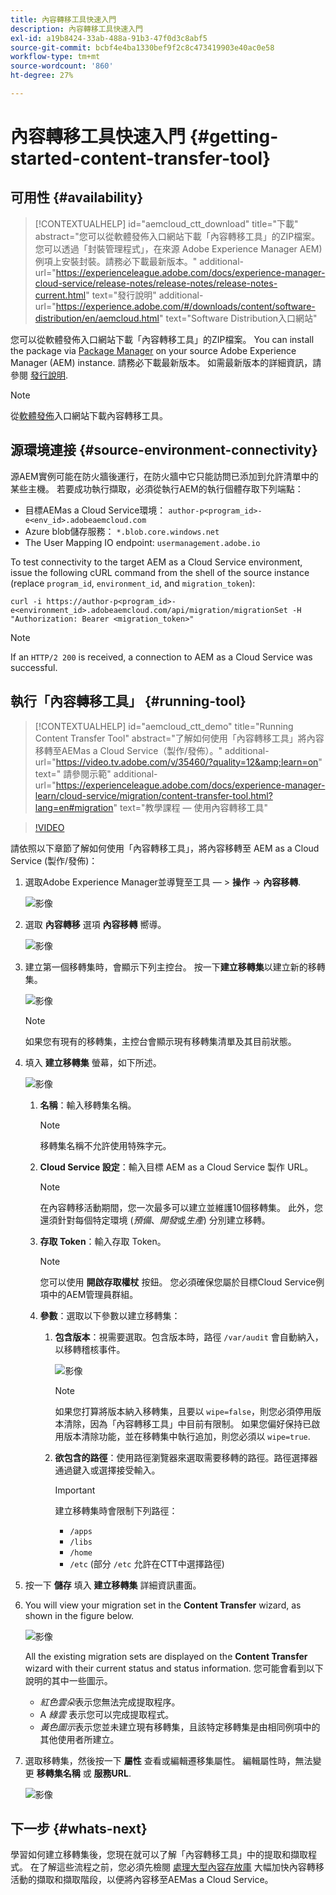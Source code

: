 ```yaml
---
title: 內容轉移工具快速入門
description: 內容轉移工具快速入門
exl-id: a19b8424-33ab-488a-91b3-47f0d3c8abf5
source-git-commit: bcbf4e4ba1330bef9f2c8c473419903e40ac0e58
workflow-type: tm+mt
source-wordcount: '860'
ht-degree: 27%

---
```


# 內容轉移工具快速入門 {#getting-started-content-transfer-tool}


## 可用性 {#availability}

>[!CONTEXTUALHELP]
>id="aemcloud_ctt_download"
>title="下載"
>abstract="您可以從軟體發佈入口網站下載「內容轉移工具」的ZIP檔案。 您可以透過「封裝管理程式」，在來源 Adobe Experience Manager AEM) 例項上安裝封裝。請務必下載最新版本。"
>additional-url="https://experienceleague.adobe.com/docs/experience-manager-cloud-service/release-notes/release-notes/release-notes-current.html" text="發行說明"
>additional-url="https://experience.adobe.com/#/downloads/content/software-distribution/en/aemcloud.html" text="Software Distribution入口網站"

您可以從軟體發佈入口網站下載「內容轉移工具」的ZIP檔案。 You can install the package via [Package Manager](/help/implementing/developing/tools/package-manager.md) on your source Adobe Experience Manager (AEM) instance. 請務必下載最新版本。 如需最新版本的詳細資訊，請參閱 [發行說明](https://experienceleague.adobe.com/docs/experience-manager-cloud-service/release-notes/release-notes/release-notes-current.html?lang=zh-Hant).

>[!NOTE]
>從[軟體發佈](https://experience.adobe.com/#/downloads/content/software-distribution/en/aemcloud.html)入口網站下載內容轉移工具。

## 源環境連接 {#source-environment-connectivity}

源AEM實例可能在防火牆後運行，在防火牆中它只能訪問已添加到允許清單中的某些主機。 若要成功執行擷取，必須從執行AEM的執行個體存取下列端點：

* 目標AEMas a Cloud Service環境： `author-p<program_id>-e<env_id>.adobeaemcloud.com`
* Azure blob儲存服務： `*.blob.core.windows.net`
* The User Mapping IO endpoint: `usermanagement.adobe.io`

To test connectivity to the target AEM as a Cloud Service environment, issue the following cURL command from the shell of the source instance (replace `program_id`, `environment_id`, and `migration_token`):

`curl -i https://author-p<program_id>-e<environment_id>.adobeaemcloud.com/api/migration/migrationSet -H "Authorization: Bearer <migration_token>"`

>[!NOTE]
>If an `HTTP/2 200` is received, a connection to AEM as a Cloud Service was successful.

## 執行「內容轉移工具」  {#running-tool}

>[!CONTEXTUALHELP]
>id="aemcloud_ctt_demo"
>title="Running Content Transfer Tool"
>abstract="了解如何使用「內容轉移工具」將內容移轉至AEMas a Cloud Service（製作/發佈）。"
>additional-url="https://video.tv.adobe.com/v/35460/?quality=12&amp;learn=on" text=" 請參閱示範"
>additional-url="https://experienceleague.adobe.com/docs/experience-manager-learn/cloud-service/migration/content-transfer-tool.html?lang=en#migration" text="教學課程 — 使用內容轉移工具"

>[!VIDEO](https://video.tv.adobe.com/v/35460/?quality=12&learn=on)


請依照以下章節了解如何使用「內容轉移工具」，將內容移轉至 AEM as a Cloud Service (製作/發佈)：

1. 選取Adobe Experience Manager並導覽至工具 — > **操作** -> **內容移轉**.

   ![影像](/help/journey-migration/content-transfer-tool/assets-ctt/ctt01.png)

1. 選取 **內容轉移** 選項 **內容移轉** 嚮導。

   ![影像](/help/journey-migration/content-transfer-tool/assets-ctt/ctt02.png)


1. 建立第一個移轉集時，會顯示下列主控台。 按一下&#x200B;**建立移轉集**&#x200B;以建立新的移轉集。

   ![影像](/help/journey-migration/content-transfer-tool/assets-ctt/ctt03.png)

   >[!NOTE]
   >如果您有現有的移轉集，主控台會顯示現有移轉集清單及其目前狀態。


1. 填入 **建立移轉集** 螢幕，如下所述。

   ![影像](/help/journey-migration/content-transfer-tool/assets-ctt/ctt04.png)

   1. **名稱**：輸入移轉集名稱。
      >[!NOTE]
      >移轉集名稱不允許使用特殊字元。

   1. **Cloud Service 設定**：輸入目標 AEM as a Cloud Service 製作 URL。

      >[!NOTE]
      >在內容轉移活動期間，您一次最多可以建立並維護10個移轉集。
      >此外，您還須針對每個特定環境 (*預備*、*開發*&#x200B;或&#x200B;*生產*) 分別建立移轉。

   1. **存取 Token**：輸入存取 Token。

      >[!NOTE]
      >您可以使用 **開啟存取權杖** 按鈕。 您必須確保您屬於目標Cloud Service例項中的AEM管理員群組。

   1. **參數**：選取以下參數以建立移轉集：

      1. **包含版本**：視需要選取。包含版本時，路徑 `/var/audit` 會自動納入，以移轉稽核事件。

         ![影像](/help/journey-migration/content-transfer-tool/assets-ctt/ctt05.png)

         >[!NOTE]
         >如果您打算將版本納入移轉集，且要以 `wipe=false`，則您必須停用版本清除，因為「內容轉移工具」中目前有限制。 如果您偏好保持已啟用版本清除功能，並在移轉集中執行追加，則您必須以 `wipe=true`.


      1. **欲包含的路徑**：使用路徑瀏覽器來選取需要移轉的路徑。路徑選擇器通過鍵入或選擇接受輸入。

         >[!IMPORTANT]
         >建立移轉集時會限制下列路徑：
         >* `/apps`
         >* `/libs`
         >* `/home`
         >* `/etc` (部分 `/etc` 允許在CTT中選擇路徑)


1. 按一下 **儲存** 填入 **建立移轉集** 詳細資訊畫面。

1. You will view your migration set in the **Content Transfer** wizard, as shown in the figure below.

   ![影像](/help/journey-migration/content-transfer-tool/assets-ctt/ctt07.png)

   All the existing migration sets are displayed on the **Content Transfer** wizard with their current status and status information. 您可能會看到以下說明的其中一些圖示。

   * *紅色雲朵*&#x200B;表示您無法完成提取程序。
   * A *綠雲* 表示您可以完成提取程式。
   * *黃色圖示*&#x200B;表示您並未建立現有移轉集，且該特定移轉集是由相同例項中的其他使用者所建立。

1. 選取移轉集，然後按一下 **屬性** 查看或編輯遷移集屬性。 編輯屬性時，無法變更 **移轉集名稱** 或 **服務URL**.

   ![影像](/help/journey-migration/content-transfer-tool/assets-ctt/ctt06.png)


## 下一步 {#whats-next}

學習如何建立移轉集後，您現在就可以了解「內容轉移工具」中的提取和擷取程式。 在了解這些流程之前，您必須先檢閱 [處理大型內容存放庫](https://experienceleague.adobe.com/docs/experience-manager-cloud-service/moving/cloud-migration/content-transfer-tool/handling-large-content-repositories.html?lang=en) 大幅加快內容轉移活動的擷取和擷取階段，以便將內容移至AEMas a Cloud Service。
